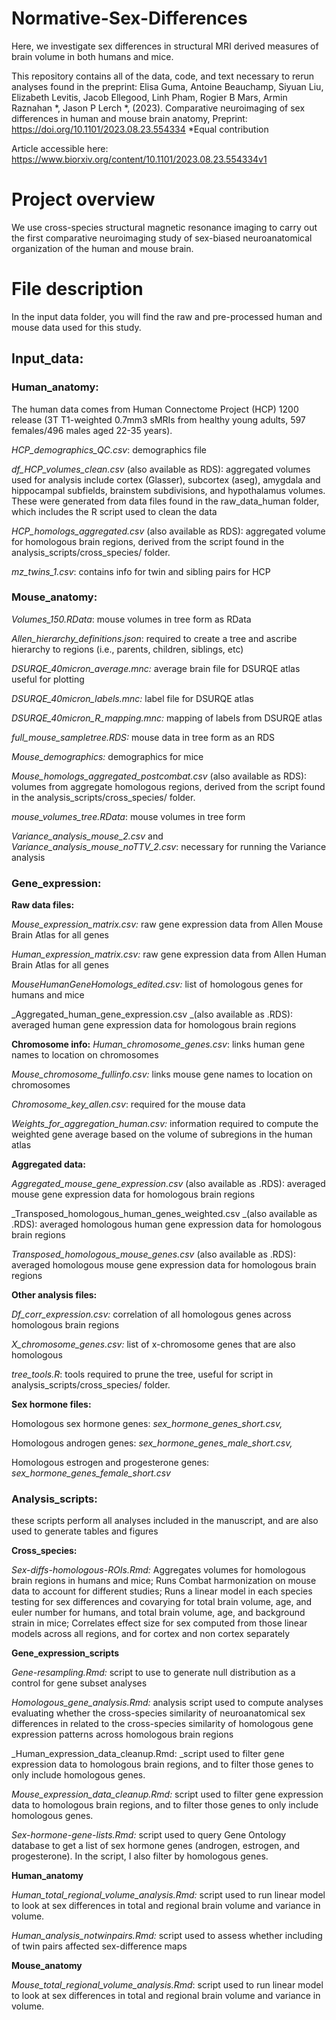 # Normative-Sex-Differences
Here, we investigate sex differences in structural MRI derived measures of brain volume in both humans and mice.

This repository contains all of the data, code, and text necessary to rerun analyses found in the preprint:
Elisa Guma, Antoine Beauchamp, Siyuan Liu, Elizabeth Levitis, Jacob Ellegood, Linh Pham, Rogier B Mars, Armin Raznahan *, Jason P Lerch *, (2023). Comparative neuroimaging of sex differences in human and mouse brain anatomy, Preprint: https://doi.org/10.1101/2023.08.23.554334
*Equal contribution

Article accessible here: https://www.biorxiv.org/content/10.1101/2023.08.23.554334v1

# Project overview

We use  cross-species structural magnetic resonance imaging to carry out the first comparative neuroimaging study of sex-biased neuroanatomical organization of the human and mouse brain.

# File description

In the input data folder, you will find the raw and pre-processed human and mouse data used for this study. 

## Input_data:
### Human_anatomy: 
The human data comes from Human Connectome Project (HCP) 1200 release (3T T1-weighted 0.7mm3 sMRIs from healthy young adults, 597 females/496 males aged 22-35 years).

_HCP_demographics_QC.csv_: demographics file

_df_HCP_volumes_clean.csv_ (also available as RDS): aggregated volumes used for analysis include cortex (Glasser), subcortex (aseg), amygdala and hippocampal subfields, brainstem subdivisions, and hypothalamus volumes. These were generated from data files found in the raw_data_human folder, which includes the R script used to clean the data

_HCP_homologs_aggregated.csv_ (also available as RDS): aggregated volume for homologous brain regions, derived from the script found in the analysis_scripts/cross_species/ folder.

_mz_twins_1.csv_: contains info for twin and sibling pairs for HCP

### Mouse_anatomy:

_Volumes_150.RData_: mouse volumes in tree form as RData

_Allen_hierarchy_definitions.json_: required to create a tree and ascribe hierarchy to regions (i.e., parents, children, siblings, etc)

_DSURQE_40micron_average.mnc:_ average brain file for DSURQE atlas useful for plotting

_DSURQE_40micron_labels.mnc:_ label file for DSURQE atlas

_DSURQE_40micron_R_mapping.mnc:_ mapping of labels from DSURQE atlas 

_full_mouse_sampletree.RDS:_ mouse data in tree form as an RDS

_Mouse_demographics:_ demographics for mice

_Mouse_homologs_aggregated_postcombat.csv_ (also available as RDS): volumes from aggregate homologous regions, derived from the script found in the analysis_scripts/cross_species/ folder. 

_mouse_volumes_tree.RData_: mouse volumes in tree form

_Variance_analysis_mouse_2.csv_ and _Variance_analysis_mouse_noTTV_2.csv_: necessary for running the Variance analysis

### Gene_expression:

**Raw data files:**

_Mouse_expression_matrix.csv:_ raw gene expression data from Allen Mouse Brain Atlas for all genes

_Human_expression_matrix.csv:_ raw gene expression data from Allen Human Brain Atlas for all genes

_MouseHumanGeneHomologs_edited.csv:_ list of homologous genes for humans and mice

_Aggregated_human_gene_expression.csv _(also available as .RDS): averaged human gene expression data for homologous brain regions

**Chromosome info:**
_Human_chromosome_genes.csv_: links human gene names to location on chromosomes

_Mouse_chromosome_fullinfo.csv:_ links mouse gene names to location on chromosomes

_Chromosome_key_allen.csv_: required for the mouse data

_Weights_for_aggregation_human.csv:_ information required to compute the weighted gene average based on the volume of subregions in the human atlas

**Aggregated data:**

_Aggregated_mouse_gene_expression.csv_ (also available as .RDS): averaged mouse gene expression data for homologous brain regions

_Transposed_homologous_human_genes_weighted.csv _(also available as .RDS): averaged homologous human gene expression data for homologous brain regions

_Transposed_homologous_mouse_genes.csv_ (also available as .RDS): averaged homologous mouse gene expression data for homologous brain regions

**Other analysis files:**

_Df_corr_expression.csv:_ correlation of all homologous genes across homologous brain regions

_X_chromosome_genes.csv:_ list of x-chromosome genes that are also homologous

_tree_tools.R_: tools required to prune the tree, useful for script in analysis_scripts/cross_species/ folder.

**Sex hormone files:**

Homologous sex hormone genes: _sex_hormone_genes_short.csv,_ 

Homologous androgen genes: _sex_hormone_genes_male_short.csv,_ 

Homologous estrogen and progesterone genes: _sex_hormone_genes_female_short.csv_

### Analysis_scripts: 
these scripts perform all analyses included in the manuscript, and are also used to generate tables and figures

**Cross_species:**

_Sex-diffs-homologous-ROIs.Rmd:_ Aggregates volumes for homologous brain regions in humans and mice; 
Runs Combat harmonization on mouse data to account for different studies;
Runs a linear model in each species testing for sex differences and covarying for total brain volume, age, and euler number for humans, and total brain volume, age, and background strain in mice; 
Correlates effect size for sex computed from those linear models across all regions, and for cortex and non cortex separately

**Gene_expression_scripts**

_Gene-resampling.Rmd:_ script to use to generate null distribution as a control for gene subset analyses

_Homologous_gene_analysis.Rmd:_ analysis script used to compute analyses evaluating whether the cross-species similarity of neuroanatomical sex differences in related to the cross-species similarity of homologous gene expression patterns across homologous brain regions

_Human_expression_data_cleanup.Rmd: _script used to filter gene expression data to homologous brain regions, and to filter those genes to only include homologous genes. 

_Mouse_expression_data_cleanup.Rmd:_ script used to filter gene expression data to homologous brain regions, and to filter those genes to only include homologous genes. 

_Sex-hormone-gene-lists.Rmd:_ script used to query Gene Ontology database to get a list of sex hormone genes (androgen, estrogen, and progesterone). In the script, I also filter by homologous genes.

**Human_anatomy**

_Human_total_regional_volume_analysis.Rmd:_ script used to run linear model to look at sex differences in total and regional brain volume and variance in volume.

_Human_analysis_notwinpairs.Rmd:_ script used to assess whether including of twin pairs affected sex-difference maps

**Mouse_anatomy**

_Mouse_total_regional_volume_analysis.Rmd_: script used to run linear model to look at sex differences in total and regional brain volume and variance in volume.

